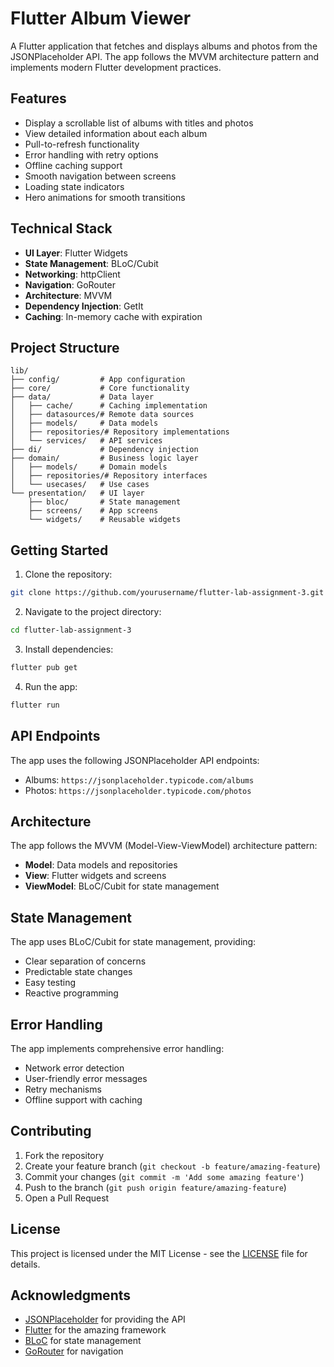 # Flutter Album Viewer

A Flutter application that fetches and displays albums and photos from the JSONPlaceholder API. The app follows the MVVM architecture pattern and implements modern Flutter development practices.

## Features

- Display a scrollable list of albums with titles and photos
- View detailed information about each album
- Pull-to-refresh functionality
- Error handling with retry options
- Offline caching support
- Smooth navigation between screens
- Loading state indicators
- Hero animations for smooth transitions

## Technical Stack

- **UI Layer**: Flutter Widgets
- **State Management**: BLoC/Cubit
- **Networking**: httpClient
- **Navigation**: GoRouter
- **Architecture**: MVVM
- **Dependency Injection**: GetIt
- **Caching**: In-memory cache with expiration

## Project Structure

```
lib/
├── config/         # App configuration
├── core/           # Core functionality
├── data/           # Data layer
│   ├── cache/      # Caching implementation
│   ├── datasources/# Remote data sources
│   ├── models/     # Data models
│   ├── repositories/# Repository implementations
│   └── services/   # API services
├── di/             # Dependency injection
├── domain/         # Business logic layer
│   ├── models/     # Domain models
│   ├── repositories/# Repository interfaces
│   └── usecases/   # Use cases
└── presentation/   # UI layer
    ├── bloc/       # State management
    ├── screens/    # App screens
    └── widgets/    # Reusable widgets
```

## Getting Started

1. Clone the repository:
```bash
git clone https://github.com/yourusername/flutter-lab-assignment-3.git
```

2. Navigate to the project directory:
```bash
cd flutter-lab-assignment-3
```

3. Install dependencies:
```bash
flutter pub get
```

4. Run the app:
```bash
flutter run
```

## API Endpoints

The app uses the following JSONPlaceholder API endpoints:
- Albums: `https://jsonplaceholder.typicode.com/albums`
- Photos: `https://jsonplaceholder.typicode.com/photos`

## Architecture

The app follows the MVVM (Model-View-ViewModel) architecture pattern:

- **Model**: Data models and repositories
- **View**: Flutter widgets and screens
- **ViewModel**: BLoC/Cubit for state management

## State Management

The app uses BLoC/Cubit for state management, providing:
- Clear separation of concerns
- Predictable state changes
- Easy testing
- Reactive programming

## Error Handling

The app implements comprehensive error handling:
- Network error detection
- User-friendly error messages
- Retry mechanisms
- Offline support with caching

## Contributing

1. Fork the repository
2. Create your feature branch (`git checkout -b feature/amazing-feature`)
3. Commit your changes (`git commit -m 'Add some amazing feature'`)
4. Push to the branch (`git push origin feature/amazing-feature`)
5. Open a Pull Request

## License

This project is licensed under the MIT License - see the [LICENSE](LICENSE) file for details.

## Acknowledgments

- [JSONPlaceholder](https://jsonplaceholder.typicode.com/) for providing the API
- [Flutter](https://flutter.dev/) for the amazing framework
- [BLoC](https://bloclibrary.dev/) for state management
- [GoRouter](https://pub.dev/packages/go_router) for navigation
